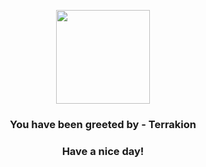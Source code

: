 <p align="center">
            <img src="https://raw.githubusercontent.com/PokeAPI/sprites/master/sprites/pokemon/639.png" width="150" height="150">
          </p>
          <h3 align="center">You have been greeted by - <b>Terrakion</b></h3>
          <h3 align="center">Have a nice day!</h3>
        
